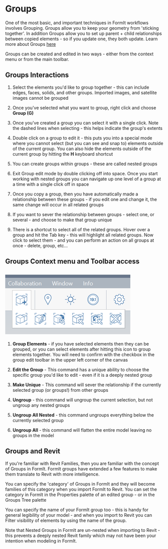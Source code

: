 # Groups

One of the most basic, and important techniques in FormIt workflows involves Grouping. Groups allow you to keep your geometry from 'sticking together'. In addition Groups allow you to set up parent + child relationships between copied elements - so if you update one, they both update. Learn more about Groups [here](/Building-the-Farnsworth-House/Grouping-Objects.md)

Groups can be created and edited in two ways - either from the context menu or from the main toolbar.

## Groups Interactions

1. Select the elements you'd like to group together - this can include edges, faces, solids, and other groups. Imported images, and satellite images cannot be grouped

2. Once you've selected what you want to group, right click and choose **Group \(G\)**

3. Once you've created a group you can select it with a single click. Note the dashed lines when selecting - this helps indicate the group's extents

4. Double click on a group to edit it - this puts you into a special mode where you cannot select \(but you can see and snap to\) elements outside of the current group. You can also hide the elements outside of the current group by hitting the **H** keyboard shortcut

5. You can create groups within groups - these are called nested groups

6. Exit Group edit mode by double clicking off into space. Once you start working with nested groups you can navigate up one level of a group at a time with a single click off in space

7. Once you copy a group, then you have automatically made a relationship between these groups - if you edit one and change it, the same change will occur in all related groups

8. If you want to sever the relationship between groups - select one, or several - and choose to make that group unique

9. There is a shortcut to select all of the related groups. Hover over a group and hit the Tab key - this will highlight all related groups. Now click to select them - and you can perform an action on all groups at once - delete, group, etc...

## Groups Context menu and Toolbar access

## ![](images/GroupToolbar.png)

1. **Group Elements** - if you have selected elements then they can be grouped, or you can select elements after hitting this icon to group elements together. You will need to confirm with the checkbox in the group edit toolbar in the upper left corner of the canvas

2. **Edit the Group** - This command has a unique ability to choose the specific group you'd like to edit - even if it is a deeply nested group

3. **Make Unique** - This command will sever the relationship if the currently selected group \(or groups!\) from other groups

4. **Ungroup** - this command will ungroup the current selection, but not ungroup any nested groups

5. **Ungroup All Nested** - this command ungroups everything below the currently selected group

6. **Ungroup All** - this command will flatten the entire model leaving no groups in the model

## Groups and Revit

If you're familiar with Revit Families, then you are familiar with the concept of Groups in FormIt. FormIt groups have extended a few features to make them translate to Revit with more intelligence.

You can specify the 'category' of Groups in FormIt and they will become families of this category when you import FormIt to Revit. You can set the category in FormIt in the Properties palette of an edited group - or in the Groups Tree palette

You can specify the name of your FormIt group too - this is handy for general legibility of your model - and when you import to Revit you can Filter visibility of elements by using the name of the group.

Note that Nested Groups in FormIt are un-nested when importing to Revit - this prevents a deeply nested Revit family which may not have been your intention when modeling in FormIt.

